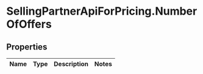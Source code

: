# SellingPartnerApiForPricing.NumberOfOffers

## Properties
Name | Type | Description | Notes
------------ | ------------- | ------------- | -------------



